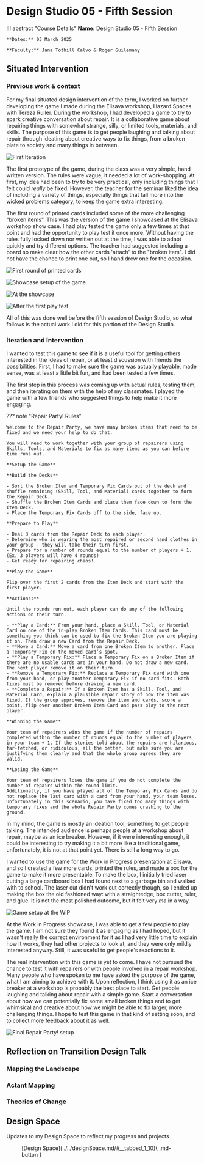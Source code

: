 # Design Studio 05 - Fifth Session 

!!! abstract "Course Details"
    **Name:** Design Studio 05 - Fifth Session 

    **Dates:** 03 March 2025

    **Faculty:** Jana Tothill Calvo & Roger Guilemany

## Situated Intervention 

### Previous work & context 

For my final situated design intervention of the term, I worked on further developing the game I made during the Elisava workshop, Hazard Spaces with Tereza Ruller. During the workshop, I had developed a game to try to spark creative conversation about repair. It is a collaborative game about repairing things with somewhat strange, silly, or limited tools, materials, and skills. The purpose of this game is to get people laughing and talking about repair through ideating about creative ways to fix things, from a broken plate to society and many things in between. 

<div class="grid" markdown>

![First Iteration](../../images/term2/designstudio/game/IMG_5629.jpeg) 

The first prototype of the game, during the class was a very simple, hand written version. The rules were vague, it needed a lot of work-shopping. At first, my idea had been to try to be very practical, only including things that I felt could *really* be fixed. However, the teacher for the seminar liked the idea of including a variety of things, especially things that fall more into the wicked problems category, to keep the game extra interesting. 

</div>

The first round of printed cards included some of the more challenging "broken items". This was the version of the game I showcased at the Elisava workshop show case. I had play tested the game only a few times at that point and had the opportunity to play test it once more. Without having the rules fully locked down nor written out at the time, I was able to adapt quickly and try different options. The teacher had suggested including a board so make clear how the other cards 'attach' to the "broken item". I did not have the chance to print one out, so I hand drew one for the occasion. 

<div class="grid" markdown>

![First round of printed cards](../../images/term2/designstudio/game/IMG_5628.jpeg) 

![Showcase setup of the game](../../images/term2/designstudio/game/IMG_5646.jpeg) 

![At the showcase](../../images/term2/designstudio/game/IMG_5649.jpeg) 

![After the first play test](../../images/term2/designstudio/game/IMG_5650.jpeg) 

</div>

All of this was done well before the fifth session of Design Studio, so what follows is the actual work I did for this portion of the Design Studio. 

### Iteration and Intervention 

I wanted to test this game to see if it is a useful tool for getting others interested in the ideas of repair, or at least discussion with friends the possibilities. First, I had to make sure the game was actually playable, made sense, was at least a little bit fun, and had been tested a few times. 

The first step in this process was coming up with actual rules, testing them, and then iterating on them with the help of my classmates. I played the game with a few friends who suggested things to help make it more engaging.

??? note "Repair Party! Rules" 

    Welcome to the Repair Party, we have many broken items that need to be fixed and we need your help to do that. 

    You will need to work together with your group of repairers using Skills, Tools, and Materials to fix as many items as you can before time runs out.

    **Setup the Game**

    **Build the Decks**

    - Sort the Broken Item and Temporary Fix Cards out of the deck and shuffle remaining (Skill, Tool, and Material) cards together to form the Repair Deck. 
    - Shuffle the Broken Item Cards and place them face down to form the Item Deck. 
    - Place the Temporary Fix Cards off to the side, face up. 

    **Prepare to Play**

    - Deal 3 cards from the Repair Deck to each player. 
    - Determine who is wearing the most repaired or second hand clothes in your group - they will take their turn first. 
    - Prepare for a number of rounds equal to the number of players + 1.  (Ex. 3 players will have 4 rounds)
    - Get ready for repairing chaos!

    **Play the Game**

    Flip over the first 2 cards from the Item Deck and start with the first player. 

    **Actions:**

    Until the rounds run out, each player can do any of the following actions on their turn. 

    - **Play a Card:** From your hand, place a Skill, Tool, or Material Card on one of the in-play Broken Item Cards. This card must be something you think can be used to fix the Broken Item you are playing it on. Then draw a new Card from the Repair Deck.
    - **Move a Card:** Move a card from one Broken Item to another. Place a Temporary Fix on the moved card’s spot.
    - **Play a Temporary Fix:** Place a Temporary Fix on a Broken Item if there are no usable cards are in your hand. Do not draw a new card. The next player remove it on their turn.
    - **Remove a Temporary Fix:** Replace a Temporary Fix card with one from your hand, or play another Temporary Fix if no card fits. Both fixes must be removed before drawing a new card.
    - **Complete a Repair:** If a Broken Item has a Skill, Tool, and Material Card, explain a plausible repair story of how the item was fixed. If the group approves, remove the item and cards, score a point, flip over another Broken Item Card and pass play to the next player. 

    **Winning the Game**

    Your team of repairers wins the game if the number of repairs completed within the number of rounds equal to the number of players in your team + 1. If the stories told about the repairs are hilarious, far-fetched, or ridiculous, all the better, but make sure you are justifying them clearly and that the whole group agrees they are valid. 

    **Losing the Game**

    Your team of repairers loses the game if you do not complete the number of repairs within the round limit. 
    Additionally, if you have played all of the Temporary Fix Cards and do not replace the last card with a card from your hand, your team loses. Unfortunately in this scenario, you have fixed too many things with temporary fixes and the whole Repair Party comes crashing to the ground.


In my mind, the game is mostly an ideation tool, something to get people talking. The intended audience is perhaps people at a workshop about repair, maybe as an ice breaker. However, if it were interesting enough, it could be interesting to try making it a bit more like a traditional game, unfortunately, it is not at that point yet. There is still a long way to go. 

I wanted to use the game for the Work in Progress presentation at Elisava, and so I created a few more cards, printed the rules, and made a box for the game to make it more presentable. To make the box, I initially tried laser cutting a large cardboard box I had found next to a garbage bin and walked with to school. The laser cut didn't work out correctly though, so I ended up making the box the old fashioned way: with a straightedge, box cutter, ruler, and glue. It is not the most polished outcome, but it felt very *me* in a way. 

<div class="grid" markdown>

![Game setup at the WIP](../../images/term2/designstudio/game/IMG_5799.jpeg) 

At the Work in Progress showcase, I was able to get a few people to play the game. I am not sure they found it as engaging as I had hoped, but it wasn't really the correct environment for it as I had very little time to explain how it works, they had other projects to look at, and they were only mildly interested anyway. Still, it was useful to get people's reactions to it. 

</div>

The real intervention with this game is yet to come. I have not pursued the chance to test it with repairers or with people involved in a repair workshop. Many people who have spoken to me have asked the purpose of the game, what I am aiming to achieve with it. Upon reflection, I think using it as an ice breaker at a workshop is probably the best place to start. Get people laughing and talking about repair with a simple game. Start a conversation about how we can potentially fix some small broken things and to get whimsical and creative about how we might be able to fix larger, more challenging things. I hope to test this game in that kind of setting soon, and to collect more feedback about it as well. 

![Final Repair Party! setup ](../../images/term2/designstudio/game/IMG_5956.jpeg) 


## Reflection on Transition Design Talk 

### Mapping the Landscape 

### Actant Mapping

### Theories of Change 


## Design Space 

Updates to my Design Space to reflect my progress and projects

<figure markdown="span"> [Design Space](../../designSpace.md/#__tabbed_1_10){ .md-button } </figure> 

<!-- ## Audio Reflection 

Below is my audio reflection for this week of design studio.

<br>
<figure markdown="span">
    <audio controls src="../../../audio/DesignStudioReflection_02Feb.mp3"></audio>
</figure> -->